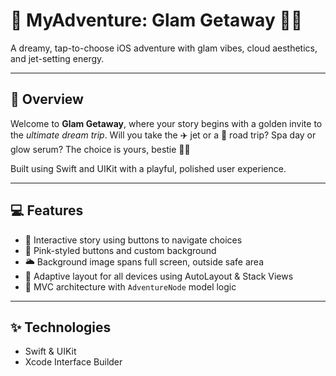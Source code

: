 # 💖 MyAdventure: Glam Getaway 💄🌴  
A dreamy, tap-to-choose iOS adventure with glam vibes, cloud aesthetics, and jet-setting energy.

---

## 🌟 Overview

Welcome to **Glam Getaway**, where your story begins with a golden invite to the *ultimate dream trip*. Will you take the ✈️ jet or a 🚗 road trip? Spa day or glow serum? The choice is yours, bestie 💅🏽

Built using Swift and UIKit with a playful, polished user experience.

---

## 💻 Features

- 💬 Interactive story using buttons to navigate choices
- 🎀 Pink-styled buttons and custom background
- 🌥️ Background image spans full screen, outside safe area
- 📱 Adaptive layout for all devices using AutoLayout & Stack Views
- 🎯 MVC architecture with `AdventureNode` model logic

---

## ✨ Technologies

- Swift & UIKit
- Xcode Interface Builder
